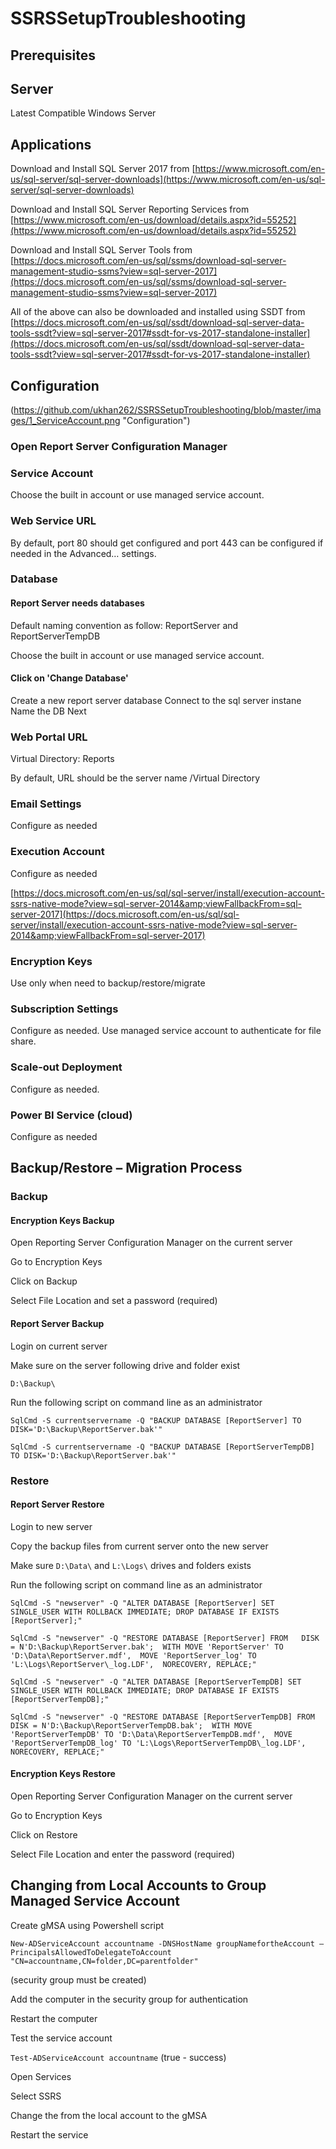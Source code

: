 # SSRSSetupTroubleshooting
## Prerequisites

## Server

Latest Compatible Windows Server

## Applications

Download and Install SQL Server 2017 from [https://www.microsoft.com/en-us/sql-server/sql-server-downloads](https://www.microsoft.com/en-us/sql-server/sql-server-downloads)

Download and Install SQL Server Reporting Services from [https://www.microsoft.com/en-us/download/details.aspx?id=55252](https://www.microsoft.com/en-us/download/details.aspx?id=55252)

Download and Install SQL Server Tools from [https://docs.microsoft.com/en-us/sql/ssms/download-sql-server-management-studio-ssms?view=sql-server-2017](https://docs.microsoft.com/en-us/sql/ssms/download-sql-server-management-studio-ssms?view=sql-server-2017)

All of the above can also be downloaded and installed using SSDT from [https://docs.microsoft.com/en-us/sql/ssdt/download-sql-server-data-tools-ssdt?view=sql-server-2017#ssdt-for-vs-2017-standalone-installer](https://docs.microsoft.com/en-us/sql/ssdt/download-sql-server-data-tools-ssdt?view=sql-server-2017#ssdt-for-vs-2017-standalone-installer)

## Configuration
(https://github.com/ukhan262/SSRSSetupTroubleshooting/blob/master/images/1_ServiceAccount.png "Configuration")

### Open Report Server Configuration Manager

### Service Account

Choose the built in account or use managed service account.


### Web Service URL

By default, port 80 should get configured and port 443 can be configured if needed in the Advanced… settings.

### Database

#### Report Server needs databases

Default naming convention as follow: ReportServer and ReportServerTempDB

Choose the built in account or use managed service account.

 
#### Click on &#39;Change Database&#39;

Create a new report server database
Connect to the sql server instane 
Name the DB 
Next

### Web Portal URL

Virtual Directory: Reports

By default, URL should be the server name /Virtual Directory


### Email Settings

Configure as needed


### Execution Account

Configure as needed

[https://docs.microsoft.com/en-us/sql/sql-server/install/execution-account-ssrs-native-mode?view=sql-server-2014&amp;viewFallbackFrom=sql-server-2017](https://docs.microsoft.com/en-us/sql/sql-server/install/execution-account-ssrs-native-mode?view=sql-server-2014&amp;viewFallbackFrom=sql-server-2017)

### Encryption Keys

Use only when need to backup/restore/migrate

### Subscription Settings

Configure as needed. Use managed service account to authenticate for file share.

### Scale-out Deployment

Configure as needed.

### Power BI Service (cloud)

Configure as needed

## Backup/Restore – Migration Process

### Backup

#### Encryption Keys Backup

Open Reporting Server Configuration Manager on the current server

Go to Encryption Keys

Click on Backup

 Select File Location and set a password (required)


#### Report Server Backup

Login on current server

Make sure on the server following drive and folder exist

`D:\Backup\`

Run the following script on command line as an administrator

`SqlCmd -S currentservername -Q "BACKUP DATABASE [ReportServer] TO DISK='D:\Backup\ReportServer.bak'"`

`SqlCmd -S currentservername -Q "BACKUP DATABASE [ReportServerTempDB] TO DISK='D:\Backup\ReportServer.bak'"`

### Restore

#### Report Server Restore

Login to new server

Copy the backup files from current server onto the new server

Make sure `D:\Data\` and `L:\Logs\` drives and folders exists

Run the following script on command line as an administrator

`SqlCmd -S "newserver" -Q "ALTER DATABASE [ReportServer] SET SINGLE_USER WITH ROLLBACK IMMEDIATE; DROP DATABASE IF EXISTS [ReportServer];"`   

`SqlCmd -S "newserver" -Q "RESTORE DATABASE [ReportServer] FROM   DISK = N'D:\Backup\ReportServer.bak';  WITH MOVE 'ReportServer' TO 'D:\Data\ReportServer.mdf',  MOVE 'ReportServer_log' TO 'L:\Logs\ReportServer\_log.LDF',  NORECOVERY, REPLACE;"`

`SqlCmd -S "newserver" -Q "ALTER DATABASE [ReportServerTempDB] SET SINGLE_USER WITH ROLLBACK IMMEDIATE; DROP DATABASE IF EXISTS [ReportServerTempDB];"`   

`SqlCmd -S "newserver" -Q "RESTORE DATABASE [ReportServerTempDB] FROM   DISK = N'D:\Backup\ReportServerTempDB.bak';  WITH MOVE 'ReportServerTempDB' TO 'D:\Data\ReportServerTempDB.mdf',  MOVE 'ReportServerTempDB_log' TO 'L:\Logs\ReportServerTempDB\_log.LDF',  NORECOVERY, REPLACE;"`

#### Encryption Keys Restore

Open Reporting Server Configuration Manager on the current server

Go to Encryption Keys

Click on Restore

 Select File Location and enter the password (required)


## Changing from Local Accounts to Group Managed Service Account

Create gMSA using Powershell script

`New-ADServiceAccount accountname -DNSHostName groupNamefortheAccount –PrincipalsAllowedToDelegateToAccount "CN=accountname,CN=folder,DC=parentfolder"`

 (security group must be created)

Add the computer in the security group for authentication

Restart the computer

Test the service account

 `Test-ADServiceAccount accountname` (true - success)

Open Services

Select SSRS

Change the from the local account to the gMSA

Restart the service